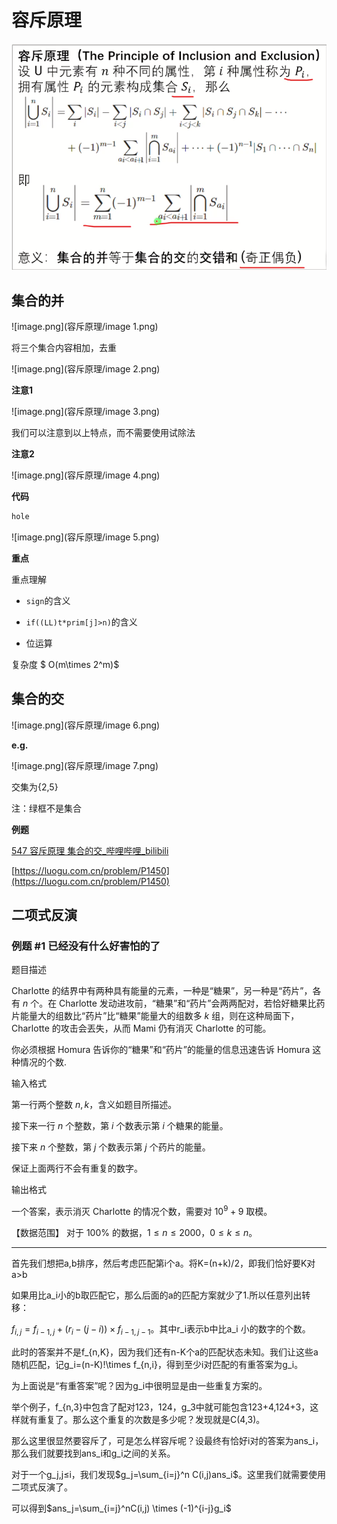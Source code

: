# 容斥原理

![image.png](容斥原理/image.png)

## 集合的并

![image.png](容斥原理/image 1.png)

将三个集合内容相加，去重

![image.png](容斥原理/image 2.png)

**注意1**

![image.png](容斥原理/image 3.png)

我们可以注意到以上特点，而不需要使用试除法

**注意2**

![image.png](容斥原理/image 4.png)



**代码**

```C++
hole
```

![image.png](容斥原理/image 5.png)

**重点**

重点理解

- `sign`的含义

- `if((LL)t*prim[j]>n)`的含义

- 位运算

复杂度 $ O(m\times 2^m)$

## 集合的交

![image.png](容斥原理/image 6.png)

**e.g.**

![image.png](容斥原理/image 7.png)

交集为{2,5}

注：绿框不是集合

**例题**

[547 容斥原理 集合的交_哔哩哔哩_bilibili](https://www.bilibili.com/video/BV1ZK41127tu/?spm_id_from=autoNext&vd_source=f45ea4e1e4b3b73d5f07c57b46c43aba)

[https://luogu.com.cn/problem/P1450](https://luogu.com.cn/problem/P1450)

## 二项式反演

### 例题 #1 已经没有什么好害怕的了

题目描述

Charlotte 的结界中有两种具有能量的元素，一种是“糖果”，另一种是“药片”，各有 $n$ 个。在 Charlotte 发动进攻前，“糖果”和“药片”会两两配对，若恰好糖果比药片能量大的组数比“药片”比“糖果”能量大的组数多 $k$ 组，则在这种局面下，Charlotte 的攻击会丟失，从而 Mami 仍有消灭 Charlotte 的可能。

你必须根据 Homura 告诉你的“糖果”和“药片”的能量的信息迅速告诉 Homura 这种情况的个数.

输入格式

第一行两个整数 $n,k$，含义如题目所描述。

接下来一行 $n$ 个整数，第 $i$ 个数表示第 $i$ 个糖果的能量。

接下来 $n$ 个整数，第 $j$ 个数表示第 $j$ 个药片的能量。

保证上面两行不会有重复的数字。

输出格式

一个答案，表示消灭 Charlotte 的情况个数，需要对 $10^9+9$ 取模。

【数据范围】
对于 $100\%$ 的数据，$1 \le n \le 2000$，$0 \le k \le n$。

---

首先我们想把a,b排序，然后考虑匹配第i个a。将K=(n+k)/2，即我们恰好要K对a>b

如果用比a_i小的b取匹配它，那么后面的a的匹配方案就少了1.所以任意列出转移：

$f_{i,j}=f_{i-1,j}+(r_i-(j-i))\times f_{i-1,j-1}$。其中r_i表示b中比a_i 小的数字的个数。

此时的答案并不是f_{n,K}，因为我们还有n-K个a的匹配状态未知。我们让这些a随机匹配，记g_i=(n-K)!\times f_{n,i}，得到至少i对匹配的有重答案为g_i。

为上面说是“有重答案”呢？因为g_i中很明显是由一些重复方案的。

举个例子，f_{n,3}中包含了配对123，124，g_3中就可能包含123+4,124+3，这样就有重复了。那么这个重复的次数是多少呢？发现就是C(4,3)。

那么这里很显然要容斥了，可是怎么样容斥呢？设最终有恰好i对的答案为ans_i，那么我们就要找到ans_i和g_i之间的关系。

对于一个g_j,j≤i，我们发现$g_j=\sum_{i=j}^n C(i,j)ans_i$。这里我们就需要使用二项式反演了。

可以得到$ans_j=\sum_{i=j}^nC(i,j) \times (-1)^{i-j}g_i$







